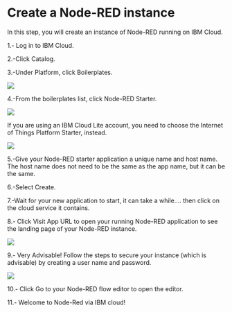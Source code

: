 # Create a Node-RED instance

In this step, you will create an instance of Node-RED running on IBM Cloud.

1.- Log in to IBM Cloud.

2.-Click Catalog.

3.-Under Platform, click Boilerplates. 

<img src="https://image.ibb.co/m71bOo/boilerplates.jpg">

4.-From the boilerplates list, click Node-RED Starter. 

<img src="https://image.ibb.co/mwMFG8/noderedstarter.jpg">

If you are using an IBM Cloud Lite account, you need to choose the Internet of Things Platform Starter, instead.

<img src="https://image.ibb.co/g6WROo/iotstarter.jpg">


5.-Give your Node-RED starter application a unique name and host name. The host name does not need to be the same as the app name, but it can be the same. 


6.-Select Create. 


7.-Wait for your new application to start, it can take a while.... then click on the cloud service it contains.

8.- Click Visit App URL to open your running Node-RED application to see the landing page of your Node-RED instance. 

<img src="https://preview.ibb.co/ekq9b8/aggrofox1.png">

9.- Very Advisable! Follow the steps to secure your instance (which is advisable) by creating a user name and password. 

<img src="https://preview.ibb.co/eZysUT/securityyy.png">

10.- Click Go to your Node-RED flow editor to open the editor. 

11.- Welcome to Node-Red via IBM cloud!
